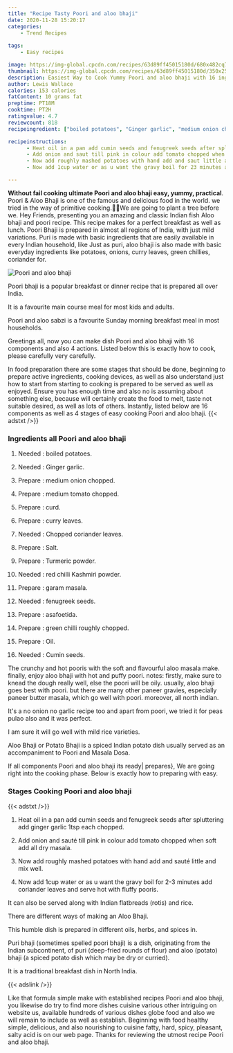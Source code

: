 ```yaml
---
title: "Recipe Tasty Poori and aloo bhaji"
date: 2020-11-28 15:20:17
categories:
    - Trend Recipes
    
tags:
    - Easy recipes

image: https://img-global.cpcdn.com/recipes/63d89ff45015180d/680x482cq70/poori-and-aloo-bhaji-recipe-main-photo.jpg
thumbnail: https://img-global.cpcdn.com/recipes/63d89ff45015180d/350x250cq70/poori-and-aloo-bhaji-recipe-main-photo.jpg
description: Easiest Way to Cook Yummy Poori and aloo bhaji with 16 ingredients and 4 stages of easy cooking.
author: Lewis Wallace
calories: 153 calories
fatContent: 10 grams fat
preptime: PT18M
cooktime: PT2H
ratingvalue: 4.7
reviewcount: 818
recipeingredient: ["boiled potatoes", "Ginger garlic", "medium onion chopped", "medium tomato chopped", "curd", "curry leaves", "Chopped coriander leaves", "Salt", "Turmeric powder", "red chilli Kashmiri powder", "garam masala", "fenugreek seeds", "asafoetida", "green chilli roughly chopped", "Oil", "Cumin seeds"]

recipeinstructions: 
      - Heat oil in a pan add cumin seeds and fenugreek seeds after spluttering add ginger garlic 1tsp each chopped 
      - Add onion and saut till pink in colour add tomato chopped when soft add all dry masala 
      - Now add roughly mashed potatoes with hand add and saut little and mix well 
      - Now add 1cup water or as u want the gravy boil for 23 minutes add coriander leaves and serve hot with fluffy pooris

---
```




**Without fail cooking ultimate Poori and aloo bhaji easy, yummy, practical**. Poori &amp; Aloo Bhaji is one of the famous and delicious food in the world. we tried in the way of primitive cooking.🌱🌱We are going to plant a tree before we. Hey Friends, presenting you an amazing and classic Indian fish Aloo bhaji and poori recipe. This recipe makes for a perfect breakfast as well as lunch. Poori Bhaji is prepared in almost all regions of India, with just mild variations. Puri is made with basic ingredients that are easily available in every Indian household, like Just as puri, aloo bhaji is also made with basic everyday ingredients like potatoes, onions, curry leaves, green chillies, coriander for.


![Poori and aloo bhaji](https://img-global.cpcdn.com/recipes/63d89ff45015180d/680x482cq70/poori-and-aloo-bhaji-recipe-main-photo.jpg "Poori and aloo bhaji")



Poori bhaji is a popular breakfast or dinner recipe that is prepared all over India.

It is a favourite main course meal for most kids and adults.

Poori and aloo sabzi is a favourite Sunday morning breakfast meal in most households.


Greetings all, now you can make dish Poori and aloo bhaji with 16 components and also 4 actions. Listed below this is exactly how to cook, please carefully very carefully.

In food preparation there are some stages that should be done, beginning to prepare active ingredients, cooking devices, as well as also understand just how to start from starting to cooking is prepared to be served as well as enjoyed. Ensure you has enough time and also no is assuming about something else, because will certainly create the food to melt, taste not suitable desired, as well as lots of others. Instantly, listed below are 16 components as well as 4 stages of easy cooking Poori and aloo bhaji.
{{< adstxt />}}

### Ingredients all Poori and aloo bhaji


1. Needed  : boiled potatoes.

1. Needed  : Ginger garlic.

1. Prepare  : medium onion chopped.

1. Prepare  : medium tomato chopped.

1. Prepare  : curd.

1. Prepare  : curry leaves.

1. Needed  : Chopped coriander leaves.

1. Prepare  : Salt.

1. Prepare  : Turmeric powder.

1. Needed  : red chilli Kashmiri powder.

1. Prepare  : garam masala.

1. Needed  : fenugreek seeds.

1. Prepare  : asafoetida.

1. Prepare  : green chilli roughly chopped.

1. Prepare  : Oil.

1. Needed  : Cumin seeds.


The crunchy and hot pooris with the soft and flavourful aloo masala make. finally, enjoy aloo bhaji with hot and puffy poori. notes: firstly, make sure to knead the dough really well, else the poori will be oily. usually, aloo bhaji goes best with poori. but there are many other paneer gravies, especially paneer butter masala, which go well with poori. moreover, all north indian.

It&#39;s a no onion no garlic recipe too and apart from poori, we tried it for peas pulao also and it was perfect.

I am sure it will go well with mild rice varieties.

Aloo Bhaji or Potato Bhaji is a spiced Indian potato dish usually served as an accompaniment to Poori and Masala Dosa.


If all components Poori and aloo bhaji its ready| prepares}, We are going right into the cooking phase. Below is exactly how to preparing with easy.

### Stages Cooking Poori and aloo bhaji

{{< adstxt />}}


1. Heat oil in a pan add cumin seeds and fenugreek seeds after spluttering add ginger garlic 1tsp each chopped.



1. Add onion and sauté till pink in colour add tomato chopped when soft add all dry masala.



1. Now add roughly mashed potatoes with hand add and sauté little and mix well.



1. Now add 1cup water or as u want the gravy boil for 2-3 minutes add coriander leaves and serve hot with fluffy pooris.




It can also be served along with Indian flatbreads (rotis) and rice.

There are different ways of making an Aloo Bhaji.

This humble dish is prepared in different oils, herbs, and spices in.

Puri bhaji (sometimes spelled poori bhaji) is a dish, originating from the Indian subcontinent, of puri (deep-fried rounds of flour) and aloo (potato) bhaji (a spiced potato dish which may be dry or curried).

It is a traditional breakfast dish in North India.


{{< adslink />}}

Like that formula simple make with established recipes Poori and aloo bhaji, you likewise do try to find more dishes cuisine various other intriguing on website us, available hundreds of various dishes globe food and also we will remain to include as well as establish. Beginning with food healthy simple, delicious, and also nourishing to cuisine fatty, hard, spicy, pleasant, salty acid is on our web page. Thanks for reviewing the utmost recipe Poori and aloo bhaji.
